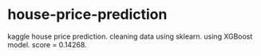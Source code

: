 # house-price-prediction
kaggle house price prediction.
cleaning data using sklearn.
using XGBoost model.
score = 0.14268.
